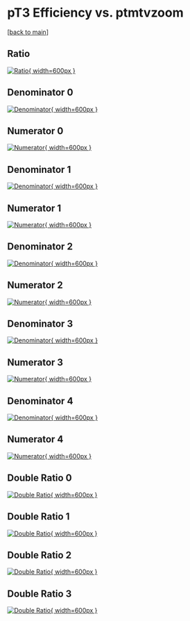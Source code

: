 # pT3 Efficiency vs. ptmtvzoom

[[back to main](./)]



## Ratio

[![Ratio](../mtv/var/pT3_vtr_211_0_eff_ptmtvzoom.png){ width=600px }](../mtv/var/pT3_vtr_211_0_eff_ptmtvzoom.pdf)

## Denominator 0

[![Denominator](../mtv/den/pT3_vtr_211_0_eff_ptmtvzoom_den0.png){ width=600px }](../mtv/den/pT3_vtr_211_0_eff_ptmtvzoom_den0.pdf)

## Numerator 0

[![Numerator](../mtv/num/pT3_vtr_211_0_eff_ptmtvzoom_num0.png){ width=600px }](../mtv/num/pT3_vtr_211_0_eff_ptmtvzoom_num0.pdf)

## Denominator 1

[![Denominator](../mtv/den/pT3_vtr_211_0_eff_ptmtvzoom_den1.png){ width=600px }](../mtv/den/pT3_vtr_211_0_eff_ptmtvzoom_den1.pdf)

## Numerator 1

[![Numerator](../mtv/num/pT3_vtr_211_0_eff_ptmtvzoom_num1.png){ width=600px }](../mtv/num/pT3_vtr_211_0_eff_ptmtvzoom_num1.pdf)

## Denominator 2

[![Denominator](../mtv/den/pT3_vtr_211_0_eff_ptmtvzoom_den2.png){ width=600px }](../mtv/den/pT3_vtr_211_0_eff_ptmtvzoom_den2.pdf)

## Numerator 2

[![Numerator](../mtv/num/pT3_vtr_211_0_eff_ptmtvzoom_num2.png){ width=600px }](../mtv/num/pT3_vtr_211_0_eff_ptmtvzoom_num2.pdf)

## Denominator 3

[![Denominator](../mtv/den/pT3_vtr_211_0_eff_ptmtvzoom_den3.png){ width=600px }](../mtv/den/pT3_vtr_211_0_eff_ptmtvzoom_den3.pdf)

## Numerator 3

[![Numerator](../mtv/num/pT3_vtr_211_0_eff_ptmtvzoom_num3.png){ width=600px }](../mtv/num/pT3_vtr_211_0_eff_ptmtvzoom_num3.pdf)

## Denominator 4

[![Denominator](../mtv/den/pT3_vtr_211_0_eff_ptmtvzoom_den4.png){ width=600px }](../mtv/den/pT3_vtr_211_0_eff_ptmtvzoom_den4.pdf)

## Numerator 4

[![Numerator](../mtv/num/pT3_vtr_211_0_eff_ptmtvzoom_num4.png){ width=600px }](../mtv/num/pT3_vtr_211_0_eff_ptmtvzoom_num4.pdf)

## Double Ratio 0

[![Double Ratio](../mtv/ratio/pT3_vtr_211_0_eff_ptmtvzoom_ratio0.png){ width=600px }](../mtv/ratio/pT3_vtr_211_0_eff_ptmtvzoom_ratio0.pdf)

## Double Ratio 1

[![Double Ratio](../mtv/ratio/pT3_vtr_211_0_eff_ptmtvzoom_ratio1.png){ width=600px }](../mtv/ratio/pT3_vtr_211_0_eff_ptmtvzoom_ratio1.pdf)

## Double Ratio 2

[![Double Ratio](../mtv/ratio/pT3_vtr_211_0_eff_ptmtvzoom_ratio2.png){ width=600px }](../mtv/ratio/pT3_vtr_211_0_eff_ptmtvzoom_ratio2.pdf)

## Double Ratio 3

[![Double Ratio](../mtv/ratio/pT3_vtr_211_0_eff_ptmtvzoom_ratio3.png){ width=600px }](../mtv/ratio/pT3_vtr_211_0_eff_ptmtvzoom_ratio3.pdf)

